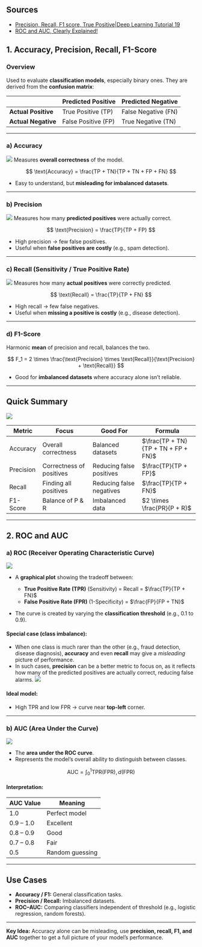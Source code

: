 ## Sources
- [Precision, Recall, F1 score, True Positive|Deep Learning Tutorial 19](https://www.youtube.com/watch?v=2osIZ-dSPGE)
- [ROC and AUC, Clearly Explained!](https://www.youtube.com/watch?v=4jRBRDbJemM)
## 1. Accuracy, Precision, Recall, F1-Score

### Overview

Used to evaluate **classification models**, especially binary ones.
They are derived from the **confusion matrix**:

|                     | Predicted Positive  | Predicted Negative  |
| ------------------- | ------------------- | ------------------- |
| **Actual Positive** | True Positive (TP)  | False Negative (FN) |
| **Actual Negative** | False Positive (FP) | True Negative (TN)  |

---

### a) Accuracy
![](../imgs/PastedImage-20.png)
Measures **overall correctness** of the model.

$$
\text{Accuracy} = \frac{TP + TN}{TP + TN + FP + FN}
$$

* Easy to understand, but **misleading for imbalanced datasets**.

---

### b) Precision
![](../imgs/PastedImage-21.png)
Measures how many **predicted positives** were actually correct.

$$
\text{Precision} = \frac{TP}{TP + FP}
$$

* High precision → few false positives.
* Useful when **false positives are costly** (e.g., spam detection).

---

### c) Recall (Sensitivity / True Positive Rate)
![](../imgs/PastedImage-22.png)
Measures how many **actual positives** were correctly predicted.

$$
\text{Recall} = \frac{TP}{TP + FN}
$$

* High recall → few false negatives.
* Useful when **missing a positive is costly** (e.g., disease detection).

---

### d) F1-Score

Harmonic **mean** of precision and recall, balances the two.

$$
F_1 = 2 \times \frac{\text{Precision} \times \text{Recall}}{\text{Precision} + \text{Recall}}
$$

* Good for **imbalanced datasets** where accuracy alone isn’t reliable.

---

## Quick Summary

![](../imgs/PastedImage-19.png)

| Metric    | Focus                    | Good For                 | Formula                               |
| --------- | ------------------------ | ------------------------ | ------------------------------------- |
| Accuracy  | Overall correctness      | Balanced datasets        | $\frac{TP + TN}{TP + TN + FP + FN}$ |
| Precision | Correctness of positives | Reducing false positives | $\frac{TP}{TP + FP}$                |
| Recall    | Finding all positives    | Reducing false negatives | $\frac{TP}{TP + FN}$                |
| F1-Score  | Balance of P & R         | Imbalanced data          | $2 \times \frac{PR}{P + R}$         |

---

## 2. ROC and AUC

### a) ROC (Receiver Operating Characteristic Curve)
![](../imgs/PastedImage-16.png)
* A **graphical plot** showing the tradeoff between:

  * **True Positive Rate (TPR)** (Sensitivity) = Recall = $\frac{TP}{TP + FN}$
  * **False Positive Rate (FPR)** (1-Specificity) = $\frac{FP}{FP + TN}$

* The curve is created by varying the **classification threshold** (e.g., 0.1 to 0.9).


#### Special case (class imbalance):
- When one class is much rarer than the other (e.g., fraud detection, disease diagnosis), **accuracy** and even **recall** may give a *misleading* picture of performance.  
- In such cases, **precision** can be a better metric to focus on, as it reflects how many of the predicted positives are actually correct, reducing false alarms.
![](../imgs/PastedImage-18.png)

#### Ideal model:

* High TPR and low FPR → curve near **top-left** corner.

---

### b) AUC (Area Under the Curve)
![](../imgs/PastedImage-17.png)
* The **area under the ROC curve**.
* Represents the model’s overall ability to distinguish between classes.

$$
\text{AUC} = \int_0^1 \text{TPR(FPR)} , d(\text{FPR})
$$

#### Interpretation:

| AUC Value | Meaning         |
| --------- | --------------- |
| 1.0       | Perfect model   |
| 0.9 – 1.0 | Excellent       |
| 0.8 – 0.9 | Good            |
| 0.7 – 0.8 | Fair            |
| 0.5       | Random guessing |

---

## Use Cases

* **Accuracy / F1:** General classification tasks.
* **Precision / Recall:** Imbalanced datasets.
* **ROC–AUC:** Comparing classifiers independent of threshold (e.g., logistic regression, random forests).

---

**Key Idea:**
Accuracy alone can be misleading, use **precision, recall, F1, and AUC** together to get a full picture of your model’s performance.
